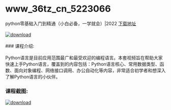 # www_36tz_cn_5223066
python零基础入门到精通（小白必备，一学就会）|2022
[下载地址](http://www.36tz.cn/article/5223066 "下载地址")
<br/></br>[![download](http://36tz.cn/muke_img/2022_03_1-10-300x188.png "下载地址")](http://www.36tz.cn/article/5223066 "下载地址")
<br/></br>### 课程介绍:<br/></br>Python语言是目前应用范围最广和最受欢迎的编程语言。本套视频旨在帮助大家快速上手Python语言，覆盖到的内容包括：Python语言核心、常用数据类型、函数、面向对象编程、网络接口调用、办公自动化等内容，非常适合初学者和想深入了解Python语言的小伙伴。

### 课程截图:
[![download](http://36tz.cn/muke_img/2022_03_2-6.png "下载地址")](http://www.36tz.cn/article/5223066 "下载地址")
